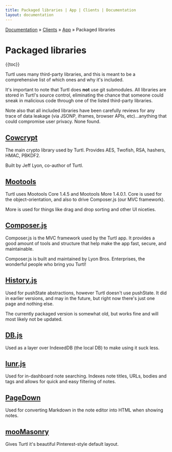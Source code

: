 ```yaml
---
title: Packaged libraries | App | Clients | Documentation
layout: documentation
---
```


<div class="breadcrumb">
    <a href="/docs">Documentation</a> &raquo;
    <a href="/docs/clients/index">Clients</a> &raquo;
    <a href="/docs/clients/app/index">App</a> &raquo;
    Packaged libraries
</div>

# Packaged libraries
{{toc}}

Turtl uses many third-party libraries, and this is meant to be a comprehensive
list of which ones and why it's included.

It's important to note that Turtl does __not__ use git submodules. All libraries
are stored in Turtl's source control, eliminating the chance that someone could
sneak in malicious code through one of the listed third-party libraries.

Note also that all included libraries have been carefully reviews for any trace
of data leakage (via JSONP, iframes, browser APIs, etc)...anything that could
compromise user privacy. None found.

## [Cowcrypt](https://github.com/rubbingalcoholic/cowcrypt)
The main crypto library used by Turtl. Provides AES, Twofish, RSA, hashers,
HMAC, PBKDF2.

Built by Jeff Lyon, co-author of Turtl.

## [Mootools](http://mootools.net/)
Turtl uses Mootools Core 1.4.5 and Mootools More 1.4.0.1. Core is used for the
object-orientation, and also to drive Composer.js (our MVC framework).

More is used for things like drag and drop sorting and other UI niceties.

## [Composer.js](http://lyonbros.github.io/composer.js/)
Composer.js is the MVC framework used by the Turtl app. It provides a good
amount of tools and structure that help make the app fast, secure, and
maintainable.

Composer.js is built and maintained by Lyon Bros. Enterprises, the wonderful
people who bring you Turtl!

## [History.js](https://github.com/browserstate/history.js/)
Used for pushState abstractions, however Turtl doesn't use pushState. It did in
earlier versions, and may in the future, but right now there's just one page and
nothing else.

The currently packaged version is somewhat old, but works fine and will most
likely not be updated.

## [DB.js](https://github.com/aaronpowell/db.js)
Used as a layer over IndexedDB (the local DB) to make using it suck less.

## [lunr.js](http://lunrjs.com/)
Used for in-dashboard note searching. Indexes note titles, URLs, bodies and tags
and allows for quick and easy filtering of notes.

## [PageDown](http://code.google.com/p/pagedown/)
Used for converting Markdown in the note editor into HTML when showing notes.

## [mooMasonry](http://mootools.net/forge/p/moomasonry)
Gives Turtl it's beautiful Pinterest-style default layout.



